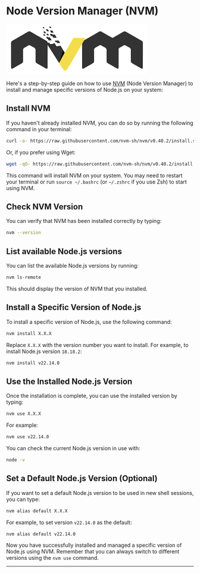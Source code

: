 # Node Version Manager (NVM)

![nvm](../images/nvm.png)

Here's a step-by-step guide on how to use [NVM](https://github.com/nvm-sh/nvm) (Node Version Manager) to install and manage specific versions of Node.js on your system:

## Install NVM

If you haven't already installed NVM, you can do so by running the following command in your terminal:

```bash
curl -o- https://raw.githubusercontent.com/nvm-sh/nvm/v0.40.2/install.sh | bash
```

Or, if you prefer using Wget:

```bash
wget -qO- https://raw.githubusercontent.com/nvm-sh/nvm/v0.40.2/install.sh | bash
```

This command will install NVM on your system. You may need to restart your terminal or run `source ~/.bashrc` (or `~/.zshrc` if you use Zsh) to start using NVM.

## Check NVM Version

You can verify that NVM has been installed correctly by typing:

```bash
nvm --version
```

## List available Node.js versions

You can list the available Node.js versions by running:

```bash
nvm ls-remote
```

This should display the version of NVM that you installed.

## Install a Specific Version of Node.js

To install a specific version of Node.js, use the following command:

```bash
nvm install X.X.X
```

Replace `X.X.X` with the version number you want to install. For example, to install Node.js version `18.18.2`:

```bash
nvm install v22.14.0
```

## Use the Installed Node.js Version

Once the installation is complete, you can use the installed version by typing:

```bash
nvm use X.X.X
```

For example:

```bash
nvm use v22.14.0
```

You can check the current Node.js version in use with:

```bash
node -v
```

## Set a Default Node.js Version (Optional)

If you want to set a default Node.js version to be used in new shell sessions, you can type:

```bash
nvm alias default X.X.X
```

For example, to set version `v22.14.0` as the default:

```bash
nvm alias default v22.14.0
```

Now you have successfully installed and managed a specific version of Node.js using NVM.
Remember that you can always switch to different versions using the `nvm use` command.

---
